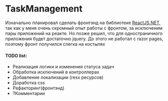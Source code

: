 # TaskManagement

Изначально планировал сделать фронтэнд на библиотеке [ReactJS.NET](https://reactjs.net/), так как у меня очень скромный опыт работы с фронтом, за исключеним пары приложений на реакте. Но позже решил, что для одностраничного приложения будет достаточно jquery. До этого не работал с razor pages, поэтому фронт получился слегка на костылях

#### TODO list:

- Реализация логики и изменения статуса задач
- Обработка исключений в контроллерах
- Добавление локализации (resx ресурсов)
- Доработка css
- Рефакторинг(фронтэнд)
- ?Комментарии